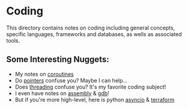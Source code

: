 # Coding
This directory contains notes on coding including general concepts, specific languages, frameworks and databases, as wells as associated tools.
## Some Interesting Nuggets:
-  My notes on [coroutines](concepts/coroutines.md)
-  Do [pointers](concepts/pointers.md) confuse you? Maybe I can help...
-  Does [threading](concepts/threading.md) confuse you? It's my favorite coding subject!
- I even have notes on [assembly](languages/assembly.md) & [gdb](gdb.md)!
- But if you're more high-level, here is python [asyncio](languages/python/asyncio.md) & [terraform](terraform.md)